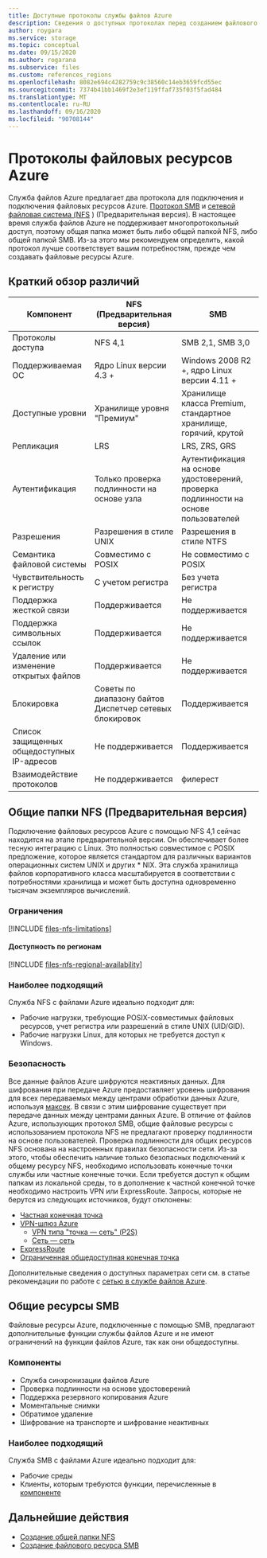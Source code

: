 ```yaml
---
title: Доступные протоколы службы файлов Azure
description: Сведения о доступных протоколах перед созданием файлового ресурса Azure.
author: roygara
ms.service: storage
ms.topic: conceptual
ms.date: 09/15/2020
ms.author: rogarana
ms.subservice: files
ms.custom: references_regions
ms.openlocfilehash: 8082e694c4282759c9c38560c14eb3659fcd55ec
ms.sourcegitcommit: 7374b41bb1469f2e3ef119ffaf735f03f5fad484
ms.translationtype: MT
ms.contentlocale: ru-RU
ms.lasthandoff: 09/16/2020
ms.locfileid: "90708144"
---
```

# <a name="azure-file-share-protocols"></a>Протоколы файловых ресурсов Azure

Служба файлов Azure предлагает два протокола для подключения и подключения файловых ресурсов Azure. [Протокол SMB](https://msdn.microsoft.com/library/windows/desktop/aa365233.aspx) и [сетевой файловая система (NFS](https://en.wikipedia.org/wiki/Network_File_System) ) (Предварительная версия). В настоящее время служба файлов Azure не поддерживает многопротокольный доступ, поэтому общая папка может быть либо общей папкой NFS, либо общей папкой SMB. Из-за этого мы рекомендуем определить, какой протокол лучше соответствует вашим потребностям, прежде чем создавать файловые ресурсы Azure.

## <a name="differences-at-a-glance"></a>Краткий обзор различий

|Компонент  |NFS (Предварительная версия)  |SMB  |
|---------|---------|---------|
|Протоколы доступа     |NFS 4,1         |SMB 2,1, SMB 3,0         |
|Поддерживаемая ОС     |Ядро Linux версии 4.3 +         |Windows 2008 R2 +, ядро Linux версии 4.11 +         |
|Доступные уровни     |Хранилище уровня "Премиум"         |Хранилище класса Premium, стандартное хранилище, горячий, крутой         |
|Репликация     |LRS         |LRS, ZRS, GRS         |
|Аутентификация     |Только проверка подлинности на основе узла        |Аутентификация на основе удостоверений, проверка подлинности на основе пользователей         |
|Разрешения     |Разрешения в стиле UNIX         |Разрешения в стиле NTFS         |
|Семантика файловой системы     |Совместимо с POSIX         |Не совместимо с POSIX         |
|Чувствительность к регистру     |С учетом регистра         |Без учета регистра         |
|Поддержка жесткой связи     |Поддерживается         |Не поддерживается         |
|Поддержка символьных ссылок     |Поддерживается         |Не поддерживается         |
|Удаление или изменение открытых файлов     |Поддерживается         |Не поддерживается         |
|Блокировка     |Советы по диапазону байтов Диспетчер сетевых блокировок         |Поддерживается         |
|Список защищенных общедоступных IP-адресов | Не поддерживается | Поддерживается|
|Взаимодействие протоколов| Не поддерживается | филерест|

## <a name="nfs-shares-preview"></a>Общие папки NFS (Предварительная версия)

Подключение файловых ресурсов Azure с помощью NFS 4,1 сейчас находится на этапе предварительной версии. Он обеспечивает более тесную интеграцию с Linux. Это полностью совместимое с POSIX предложение, которое является стандартом для различных вариантов операционных систем UNIX и других * NIX. Эта служба хранилища файлов корпоративного класса масштабируется в соответствии с потребностями хранилища и может быть доступна одновременно тысячам экземпляров вычислений.

### <a name="limitations"></a>Ограничения

[!INCLUDE [files-nfs-limitations](../../../includes/files-nfs-limitations.md)]

#### <a name="regional-availability"></a>Доступность по регионам

[!INCLUDE [files-nfs-regional-availability](../../../includes/files-nfs-regional-availability.md)]

### <a name="best-suited"></a>Наиболее подходящий

Служба NFS с файлами Azure идеально подходит для:

- Рабочие нагрузки, требующие POSIX-совместимых файловых ресурсов, учет регистра или разрешений в стиле UNIX (UID/GID).
- Рабочие нагрузки Linux, для которых не требуется доступ к Windows.

### <a name="security"></a>Безопасность

Все данные файлов Azure шифруются неактивных данных. Для шифрования при передаче Azure предоставляет уровень шифрования для всех передаваемых между центрами обработки данных Azure, используя [максек](https://en.wikipedia.org/wiki/IEEE_802.1AE). В связи с этим шифрование существует при передаче данных между центрами данных Azure. В отличие от файлов Azure, использующих протокол SMB, общие файловые ресурсы с использованием протокола NFS не предлагают проверку подлинности на основе пользователей. Проверка подлинности для общих ресурсов NFS основана на настроенных правилах безопасности сети. Из-за этого, чтобы обеспечить наличие только безопасных подключений к общему ресурсу NFS, необходимо использовать конечные точки службы или частные конечные точки. Если требуется доступ к общим папкам из локальной среды, то в дополнение к частной конечной точке необходимо настроить VPN или ExpressRoute. Запросы, которые не берутся из следующих источников, будут отклонены:

- [Частная конечная точка](storage-files-networking-overview.md#private-endpoints)
- [VPN-шлюз Azure](../../vpn-gateway/vpn-gateway-about-vpngateways.md)
    - [VPN типа "точка — сеть" (P2S)](../../vpn-gateway/point-to-site-about.md)
    - [Сеть — сеть](https://docs.microsoft.com/azure/vpn-gateway/design#s2smulti)
- [ExpressRoute](../../expressroute/expressroute-introduction.md)
- [Ограниченная общедоступная конечная точка](storage-files-networking-overview.md#storage-account-firewall-settings)

Дополнительные сведения о доступных параметрах сети см. в статье рекомендации по работе с [сетью в службе файлов Azure](storage-files-networking-overview.md).

## <a name="smb-shares"></a>Общие ресурсы SMB

Файловые ресурсы Azure, подключенные с помощью SMB, предлагают дополнительные функции службы файлов Azure и не имеют ограничений на функции файлов Azure, так как они общедоступны.

### <a name="features"></a>Компоненты

- Служба синхронизации файлов Azure
- Проверка подлинности на основе удостоверений
- Поддержка резервного копирования Azure
- Моментальные снимки
- Обратимое удаление
- Шифрование на транспорте и шифрование неактивных

### <a name="best-suited"></a>Наиболее подходящий

Служба SMB с файлами Azure идеально подходит для:

- Рабочие среды
- Клиенты, которым требуются функции, перечисленные в [компоненте](#features)

## <a name="next-steps"></a>Дальнейшие действия

- [Создание общей папки NFS](storage-files-how-to-create-nfs-shares.md)
- [Создание файлового ресурса SMB](storage-how-to-create-file-share.md)